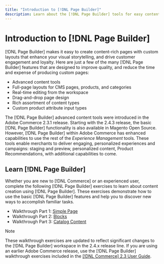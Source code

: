 ```yaml
---
title: "Introduction to [!DNL Page Builder]"
description: Learn about the [!DNL Page Builder] tools for easy content creation in Adobe Commerce and Magento Open Source.
---
```

# Introduction to [!DNL Page Builder]

[!DNL Page Builder] makes it easy to create content-rich pages with custom layouts that enhance your visual storytelling, and drive customer engagement and loyalty. Here are just a few of the many [!DNL Page Builder] features that are designed to improve quality, and reduce the time and expense of producing custom pages:

- Advanced content tools
- Full-page layouts for CMS pages, products, and categories
- Real-time editing from the workspace
- Drag-and-drop page design
- Rich assortment of content types
- Custom product attribute input types

The [!DNL Page Builder] advanced content tools were introduced in the Adobe Commerce 2.3.1 release. Starting with the 2.4.3 release, the basic [!DNL Page Builder] functionality is also available in Magento Open Source. However, [!DNL Page Builder] within Adobe Commerce has enhanced capabilities to use the rest of the _Experience Management_ tools. These tools enable merchants to deliver engaging, personalized experiences and campaigns: staging and preview, personalized content, Product Recommendations, with additional capabilities to come.

## Learn [!DNL Page Builder]

Whether you are new to [!DNL Commerce] or an experienced user, complete the following [!DNL Page Builder] exercises to learn about content creation using [!DNL Page Builder]. These exercises demonstrate how to use the basic [!DNL Page Builder] features and help you to discover new ways to accomplish familiar tasks.

- Walkthrough Part 1: [Simple Page](1-simple-page.md)
- Walkthrough Part 2: [Blocks](2-blocks.md)
- Walkthrough Part 3: [Catalog Content](3-catalog-content.md)

>[!NOTE]
>
>These walkthrough exercises are updated to reflect significant changes to the [!DNL Page Builder] workspace in the 2.4.x release line. If you are using an earlier Adobe Commerce release, use the [!DNL Page Builder] walkthrough exercises included in the [[!DNL Commerce] 2.3 User Guide](https://docs.magento.com/user-guide/v2.3/cms/page-builder-learn.html).